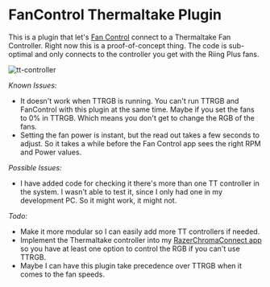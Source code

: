 # FanControl Thermaltake Plugin
This is a plugin that let's [Fan Control](https://github.com/Rem0o/FanControl.Releases) connect to a Thermaltake Fan Controller. Right now this is a proof-of-concept thing. The code is sub-optimal and only connects to the controller you get with the Riing Plus fans.

![tt-controller](https://user-images.githubusercontent.com/5355154/179553404-eb8102e8-6ced-4eee-aae5-79912550e278.png)

*Known Issues:*
- It doesn't work when TTRGB is running. You can't run TTRGB and FanControl with this plugin at the same time. Maybe if you set the fans to 0% in TTRGB. Which means you don't get to change the RGB of the fans.
- Setting the fan power is instant, but the read out takes a few seconds to adjust. So it takes a while before the Fan Control app sees the right RPM and Power values.

*Possible Issues:*
- I have added code for checking it there's more than one TT controller in the system. I wasn't able to test it, since I only had one in my development PC. So it might work, it might not.

*Todo:*
- Make it more modular so I can easily add more TT controllers if needed.
- Implement the Thermaltake controller into my [RazerChromaConnect app](https://github.com/fu-raz/Razer-Chroma-WLED-Connect-App) so you have at least one option to control the RGB if you can't use TTRGB.
- Maybe I can have this plugin take precedence over TTRGB when it comes to the fan speeds.
